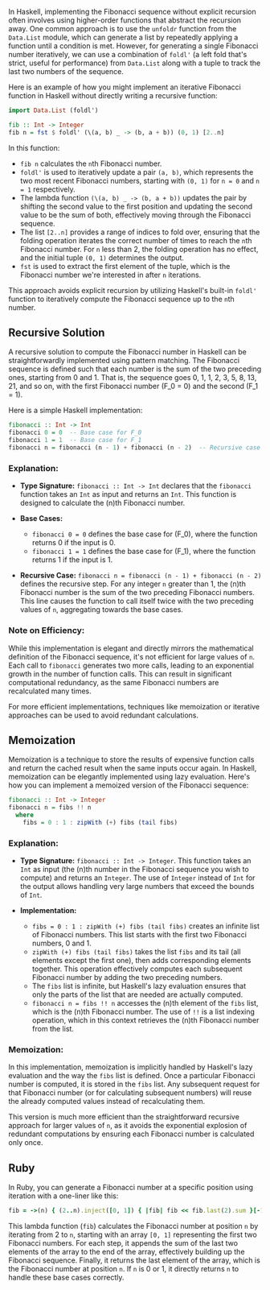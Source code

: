 In Haskell, implementing the Fibonacci sequence without explicit recursion often involves using higher-order functions that abstract the recursion away. One common approach is to use the `unfoldr` function from the `Data.List` module, which can generate a list by repeatedly applying a function until a condition is met. However, for generating a single Fibonacci number iteratively, we can use a combination of `foldl'` (a left fold that's strict, useful for performance) from `Data.List` along with a tuple to track the last two numbers of the sequence.

Here is an example of how you might implement an iterative Fibonacci function in Haskell without directly writing a recursive function:

```haskell
import Data.List (foldl')

fib :: Int -> Integer
fib n = fst $ foldl' (\(a, b) _ -> (b, a + b)) (0, 1) [2..n]
```

In this function:
- `fib n` calculates the `n`th Fibonacci number.
- `foldl'` is used to iteratively update a pair `(a, b)`, which represents the two most recent Fibonacci numbers, starting with `(0, 1)` for `n = 0` and `n = 1` respectively.
- The lambda function `(\(a, b) _ -> (b, a + b))` updates the pair by shifting the second value to the first position and updating the second value to be the sum of both, effectively moving through the Fibonacci sequence.
- The list `[2..n]` provides a range of indices to fold over, ensuring that the folding operation iterates the correct number of times to reach the `n`th Fibonacci number. For `n` less than 2, the folding operation has no effect, and the initial tuple `(0, 1)` determines the output.
- `fst` is used to extract the first element of the tuple, which is the Fibonacci number we're interested in after `n` iterations.

This approach avoids explicit recursion by utilizing Haskell's built-in `foldl'` function to iteratively compute the Fibonacci sequence up to the `n`th number.

## Recursive Solution

A recursive solution to compute the Fibonacci number in Haskell can be straightforwardly implemented using pattern matching. The Fibonacci sequence is defined such that each number is the sum of the two preceding ones, starting from 0 and 1. That is, the sequence goes 0, 1, 1, 2, 3, 5, 8, 13, 21, and so on, with the first Fibonacci number \(F_0 = 0\) and the second \(F_1 = 1\).

Here is a simple Haskell implementation:

```haskell
fibonacci :: Int -> Int
fibonacci 0 = 0  -- Base case for F_0
fibonacci 1 = 1  -- Base case for F_1
fibonacci n = fibonacci (n - 1) + fibonacci (n - 2)  -- Recursive case
```

### Explanation:

- **Type Signature:** `fibonacci :: Int -> Int` declares that the `fibonacci` function takes an `Int` as input and returns an `Int`. This function is designed to calculate the \(n\)th Fibonacci number.

- **Base Cases:**
  - `fibonacci 0 = 0` defines the base case for \(F_0\), where the function returns 0 if the input is 0.
  - `fibonacci 1 = 1` defines the base case for \(F_1\), where the function returns 1 if the input is 1.

- **Recursive Case:** `fibonacci n = fibonacci (n - 1) + fibonacci (n - 2)` defines the recursive step. For any integer `n` greater than 1, the \(n\)th Fibonacci number is the sum of the two preceding Fibonacci numbers. This line causes the function to call itself twice with the two preceding values of `n`, aggregating towards the base cases.

### Note on Efficiency:

While this implementation is elegant and directly mirrors the mathematical definition of the Fibonacci sequence, it's not efficient for large values of `n`. Each call to `fibonacci` generates two more calls, leading to an exponential growth in the number of function calls. This can result in significant computational redundancy, as the same Fibonacci numbers are recalculated many times.

For more efficient implementations, techniques like memoization or iterative approaches can be used to avoid redundant calculations.

## Memoization

Memoization is a technique to store the results of expensive function calls and return the cached result when the same inputs occur again. In Haskell, memoization can be elegantly implemented using lazy evaluation. Here's how you can implement a memoized version of the Fibonacci sequence:

```haskell
fibonacci :: Int -> Integer
fibonacci n = fibs !! n
  where
    fibs = 0 : 1 : zipWith (+) fibs (tail fibs)
```

### Explanation:

- **Type Signature:** `fibonacci :: Int -> Integer`. This function takes an `Int` as input (the \(n\)th number in the Fibonacci sequence you wish to compute) and returns an `Integer`. The use of `Integer` instead of `Int` for the output allows handling very large numbers that exceed the bounds of `Int`.

- **Implementation:**
  - `fibs = 0 : 1 : zipWith (+) fibs (tail fibs)` creates an infinite list of Fibonacci numbers. This list starts with the first two Fibonacci numbers, 0 and 1.
  - `zipWith (+) fibs (tail fibs)` takes the list `fibs` and its tail (all elements except the first one), then adds corresponding elements together. This operation effectively computes each subsequent Fibonacci number by adding the two preceding numbers.
  - The `fibs` list is infinite, but Haskell's lazy evaluation ensures that only the parts of the list that are needed are actually computed.
  - `fibonacci n = fibs !! n` accesses the \(n\)th element of the `fibs` list, which is the \(n\)th Fibonacci number. The use of `!!` is a list indexing operation, which in this context retrieves the \(n\)th Fibonacci number from the list.

### Memoization:

In this implementation, memoization is implicitly handled by Haskell's lazy evaluation and the way the `fibs` list is defined. Once a particular Fibonacci number is computed, it is stored in the `fibs` list. Any subsequent request for that Fibonacci number (or for calculating subsequent numbers) will reuse the already computed values instead of recalculating them.

This version is much more efficient than the straightforward recursive approach for larger values of `n`, as it avoids the exponential explosion of redundant computations by ensuring each Fibonacci number is calculated only once.

## Ruby

In Ruby, you can generate a Fibonacci number at a specific position using iteration with a one-liner like this:

```ruby
fib = ->(n) { (2..n).inject([0, 1]) { |fib| fib << fib.last(2).sum }[-1] }
```

This lambda function (`fib`) calculates the Fibonacci number at position `n` by iterating from 2 to `n`, starting with an array `[0, 1]` representing the first two Fibonacci numbers. For each step, it appends the sum of the last two elements of the array to the end of the array, effectively building up the Fibonacci sequence. Finally, it returns the last element of the array, which is the Fibonacci number at position `n`. If `n` is 0 or 1, it directly returns `n` to handle these base cases correctly.
